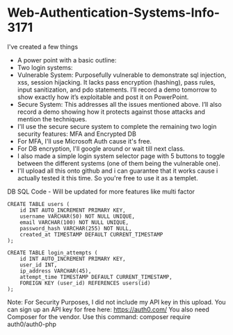 # Web-Authentication-Systems-Info-3171

I've created a few things
- A power point with a basic outline: 
- Two login systems:
 - Vulnerable System: Purposefully vulnerable to demonstrate sql injection, xss, session hijacking. It lacks pass encryption (hashing), pass rules, input sanitization, and pdo statements. I’ll record a demo tomorrow to show exactly how it’s exploitable and post it on PowerPoint.
 - Secure System: This addresses all the issues mentioned above. I’ll also record a demo showing how it protects against those attacks and mention the techniques.
- I'll use the secure secure system to complete the remaining two login security features: MFA and Encrypted DB
 - For MFA, I'll use Microsoft Auth cause it's free.
 - For DB encryption, I'll google around or wait till next class.
- I also made a simple login system selector page with 5 buttons to toggle between the different systems (one of them being the vulnerable one).
- I'll upload all this onto github and i can guarantee that it works cause i actually tested it this time. So you're free to use it as a templet.

DB SQL Code - Will be updated for more features like multi factor
```
CREATE TABLE users (
    id INT AUTO_INCREMENT PRIMARY KEY,
    username VARCHAR(50) NOT NULL UNIQUE,  
    email VARCHAR(100) NOT NULL UNIQUE,
    password_hash VARCHAR(255) NOT NULL,
    created_at TIMESTAMP DEFAULT CURRENT_TIMESTAMP    
);

CREATE TABLE login_attempts (
    id INT AUTO_INCREMENT PRIMARY KEY,
    user_id INT,
    ip_address VARCHAR(45),
    attempt_time TIMESTAMP DEFAULT CURRENT_TIMESTAMP,
    FOREIGN KEY (user_id) REFERENCES users(id)
);
```

Note: For Security Purposes, I did not include my API key in this upload. 
You can sign up an API key for free here: https://auth0.com/
You also need Composer for the vendor. Use this command: composer require auth0/auth0-php
